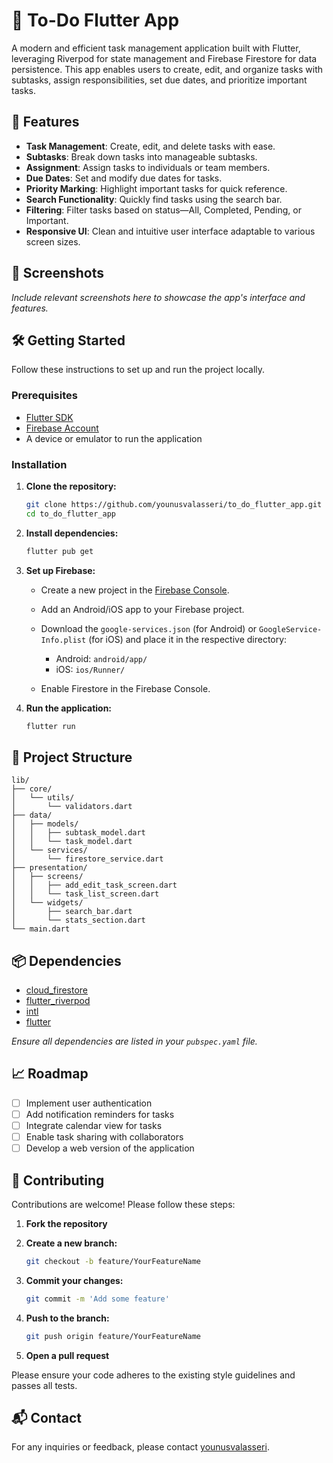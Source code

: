 # 📝 To-Do Flutter App

A modern and efficient task management application built with Flutter, leveraging Riverpod for state management and Firebase Firestore for data persistence. This app enables users to create, edit, and organize tasks with subtasks, assign responsibilities, set due dates, and prioritize important tasks.

## 🚀 Features

* **Task Management**: Create, edit, and delete tasks with ease.
* **Subtasks**: Break down tasks into manageable subtasks.
* **Assignment**: Assign tasks to individuals or team members.
* **Due Dates**: Set and modify due dates for tasks.
* **Priority Marking**: Highlight important tasks for quick reference.
* **Search Functionality**: Quickly find tasks using the search bar.
* **Filtering**: Filter tasks based on status—All, Completed, Pending, or Important.
* **Responsive UI**: Clean and intuitive user interface adaptable to various screen sizes.

## 📸 Screenshots

*Include relevant screenshots here to showcase the app's interface and features.*

## 🛠️ Getting Started

Follow these instructions to set up and run the project locally.

### Prerequisites

* [Flutter SDK](https://flutter.dev/docs/get-started/install)
* [Firebase Account](https://firebase.google.com/)
* A device or emulator to run the application

### Installation

1. **Clone the repository:**

   ```bash
   git clone https://github.com/younusvalasseri/to_do_flutter_app.git
   cd to_do_flutter_app
   ```

2. **Install dependencies:**

   ```bash
   flutter pub get
   ```

3. **Set up Firebase:**

   * Create a new project in the [Firebase Console](https://console.firebase.google.com/).
   * Add an Android/iOS app to your Firebase project.
   * Download the `google-services.json` (for Android) or `GoogleService-Info.plist` (for iOS) and place it in the respective directory:

     * Android: `android/app/`
     * iOS: `ios/Runner/`
   * Enable Firestore in the Firebase Console.

4. **Run the application:**

   ```bash
   flutter run
   ```

## 📂 Project Structure

```
lib/
├── core/
│   └── utils/
│       └── validators.dart
├── data/
│   ├── models/
│   │   ├── subtask_model.dart
│   │   └── task_model.dart
│   └── services/
│       └── firestore_service.dart
├── presentation/
│   ├── screens/
│   │   ├── add_edit_task_screen.dart
│   │   └── task_list_screen.dart
│   └── widgets/
│       ├── search_bar.dart
│       └── stats_section.dart
└── main.dart
```

## 📦 Dependencies

* [cloud\_firestore](https://pub.dev/packages/cloud_firestore)
* [flutter\_riverpod](https://pub.dev/packages/flutter_riverpod)
* [intl](https://pub.dev/packages/intl)
* [flutter](https://flutter.dev/)

*Ensure all dependencies are listed in your `pubspec.yaml` file.*

## 📈 Roadmap

* [ ] Implement user authentication
* [ ] Add notification reminders for tasks
* [ ] Integrate calendar view for tasks
* [ ] Enable task sharing with collaborators
* [ ] Develop a web version of the application

## 🤝 Contributing

Contributions are welcome! Please follow these steps:

1. **Fork the repository**

2. **Create a new branch:**

   ```bash
   git checkout -b feature/YourFeatureName
   ```

3. **Commit your changes:**

   ```bash
   git commit -m 'Add some feature'
   ```

4. **Push to the branch:**

   ```bash
   git push origin feature/YourFeatureName
   ```

5. **Open a pull request**

Please ensure your code adheres to the existing style guidelines and passes all tests.


## 📬 Contact

For any inquiries or feedback, please contact [younusvalasseri](mailto:younusv@gmail.com).
